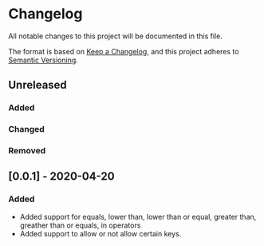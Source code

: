 # Changelog
All notable changes to this project will be documented in this file.

The format is based on [Keep a Changelog](https://keepachangelog.com/en/1.0.0/),
and this project adheres to [Semantic Versioning](https://semver.org/spec/v2.0.0.html).

## Unreleased

### Added

### Changed

### Removed

## [0.0.1] - 2020-04-20

### Added

- Added support for equals, lower than, lower than or equal, greater than, greather than or equals, in operators
- Added support to allow or not allow certain keys.